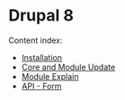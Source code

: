 # Drupal 8

Content index:

* [Installation](/drupal-8/installation.md)
* [Core and Module Update](/drupal-8/core-and-module-update.md)
* [Module Explain](/drupal-8/module-explain.md)
* [API - Form](/drupal-8/api-form.md)
